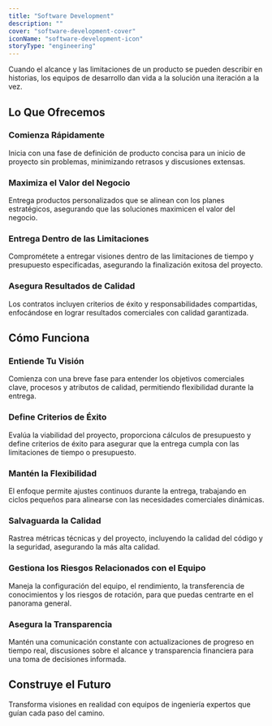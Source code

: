 ```yaml
---
title: "Software Development"
description: ""
cover: "software-development-cover"
iconName: "software-development-icon"
storyType: "engineering"
---
```


Cuando el alcance y las limitaciones de un producto se pueden describir en historias, los equipos de desarrollo dan vida a la solución una iteración a la vez.

## Lo Que Ofrecemos

### Comienza Rápidamente

Inicia con una fase de definición de producto concisa para un inicio de proyecto sin problemas, minimizando retrasos y discusiones extensas.

### Maximiza el Valor del Negocio

Entrega productos personalizados que se alinean con los planes estratégicos, asegurando que las soluciones maximicen el valor del negocio.

### Entrega Dentro de las Limitaciones

Comprométete a entregar visiones dentro de las limitaciones de tiempo y presupuesto especificadas, asegurando la finalización exitosa del proyecto.

### Asegura Resultados de Calidad

Los contratos incluyen criterios de éxito y responsabilidades compartidas, enfocándose en lograr resultados comerciales con calidad garantizada.

## Cómo Funciona

### Entiende Tu Visión

Comienza con una breve fase para entender los objetivos comerciales clave, procesos y atributos de calidad, permitiendo flexibilidad durante la entrega.

### Define Criterios de Éxito

Evalúa la viabilidad del proyecto, proporciona cálculos de presupuesto y define criterios de éxito para asegurar que la entrega cumpla con las limitaciones de tiempo o presupuesto.

### Mantén la Flexibilidad

El enfoque permite ajustes continuos durante la entrega, trabajando en ciclos pequeños para alinearse con las necesidades comerciales dinámicas.

### Salvaguarda la Calidad

Rastrea métricas técnicas y del proyecto, incluyendo la calidad del código y la seguridad, asegurando la más alta calidad.

### Gestiona los Riesgos Relacionados con el Equipo

Maneja la configuración del equipo, el rendimiento, la transferencia de conocimientos y los riesgos de rotación, para que puedas centrarte en el panorama general.

### Asegura la Transparencia

Mantén una comunicación constante con actualizaciones de progreso en tiempo real, discusiones sobre el alcance y transparencia financiera para una toma de decisiones informada.

## Construye el Futuro

Transforma visiones en realidad con equipos de ingeniería expertos que guían cada paso del camino.

